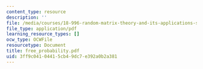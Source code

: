 ```yaml
---
content_type: resource
description: ''
file: /media/courses/18-996-random-matrix-theory-and-its-applications-spring-2004/3ff9c04104415cb49dc7e392a0b2a381_free_probability.pdf
file_type: application/pdf
learning_resource_types: []
ocw_type: OCWFile
resourcetype: Document
title: free_probability.pdf
uid: 3ff9c041-0441-5cb4-9dc7-e392a0b2a381
---
```

